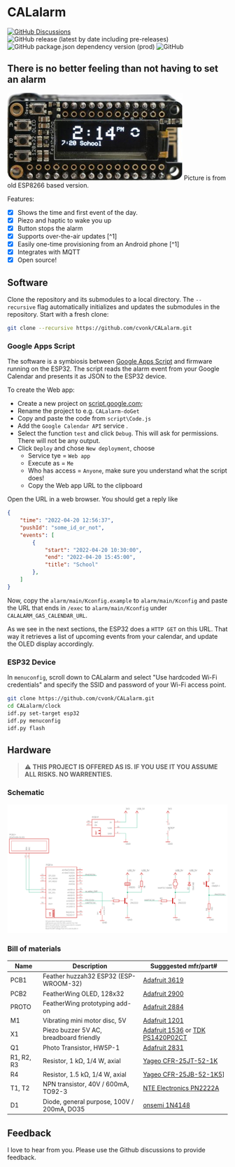 # CALalarm

[![GitHub Discussions](https://img.shields.io/github/discussions/cvonk/CALalarm)](https://github.com/cvonk/CALalarm/discussions)
![GitHub release (latest by date including pre-releases)](https://img.shields.io/github/v/release/cvonk/CALalarm?include_prereleases&logo=DocuSign&logoColor=%23fff)
![GitHub package.json dependency version (prod)](https://img.shields.io/github/package-json/dependency-version/cvonk/CALalarm/esp-idf)
![GitHub](https://img.shields.io/github/license/cvonk/CALalarm)

## There is no better feeling than not having to set an alarm

![Assembled](media/assembled.jpg)
Picture is from old ESP8266 based version.

Features:

  - [x] Shows the time and first event of the day.
  - [x] Piezo and haptic to wake you up
  - [x] Button stops the alarm
  - [x] Supports over-the-air updates [^1]
  - [x] Easily one-time provisioning from an Android phone [^1]
  - [x] Integrates with MQTT
  - [x] Open source!

## Software

Clone the repository and its submodules to a local directory. The `--recursive` flag automatically initializes and updates the submodules in the repository.  Start with a fresh clone:

```bash
git clone --recursive https://github.com/cvonk/CALalarm.git
```

### Google Apps Script

The software is a symbiosis between [Google Apps Script](https://developers.google.com/apps-script/guides/web) and firmware running on the ESP32. The script reads the alarm event from your Google Calendar and presents it as JSON to the ESP32 device.

To create the Web app:
  - Create a new project on [script.google.com](https://script.google.com);
  - Rename the project to e.g. `CALalarm-doGet`
  - Copy and paste the code from `script\Code.js`
  - Add the `Google Calendar API` service .
  - Select the function `test` and click `Debug`. This will ask for permissions. There will not be any output.
  - Click `Deploy` and chose `New deployment`, choose
    - Service tye = `Web app`
    - Execute as = `Me`
    - Who has access = `Anyone`, make sure you understand what the script does!
    - Copy the Web app URL to the clipboard

Open the URL in a web browser. You should get a reply like
```json
{
    "time": "2022-04-20 12:56:37",
    "pushId": "some_id_or_not",
    "events": [
        { 
            "start": "2022-04-20 10:30:00",
            "end": "2022-04-20 15:45:00",
            "title": "School"
        },
    ]
}
```

Now, copy the `alarm/main/Kconfig.example` to `alarm/main/Kconfig` and paste the URL that ends in `/exec` to `alarm/main/Kconfig` under `CALALARM_GAS_CALENDAR_URL`.

As we see in the next sections, the ESP32 does a `HTTP GET` on this URL. That way it retrieves a list of upcoming events from your calendar, and update the OLED display accordingly.


### ESP32 Device

In `menuconfig`, scroll down to CALalarm and select "Use hardcoded Wi-Fi credentials" and specify the SSID and password of your Wi-Fi access point.

```bash
git clone https://github.com/cvonk/CALalarm.git
cd CALalarm/clock
idf.py set-target esp32
idf.py menuconfig
idf.py flash
```

## Hardware

> :warning: **THIS PROJECT IS OFFERED AS IS. IF YOU USE IT YOU ASSUME ALL RISKS. NO WARRENTIES.**

### Schematic

![Schematic](hardware/CALalarm-r1.svg)


### Bill of materials

| Name          | Description                                             | Sugggested mfr/part#       |
|---------------|---------------------------------------------------------|----------------------------|
| PCB1          | Feather huzzah32 ESP32 (ESP-WROOM-32)                   | [Adafruit 3619](https://www.digikey.com/en/products/detail/adafruit-industries-llc/3619/8119806?s=N4IgTCBcDaIIIBMCGAzATgVwJYBcAEAzAGwCMAnCALoC%2BQA)
| PCB2          | FeatherWing OLED, 128x32                                | [Adafruit 2900](https://www.digikey.com/en/products/detail/adafruit-industries-llc/2900/5810890?s=N4IgTCBcDaIIIBMCGAzATgVwJYBcAEYAnAAzEgC6AvkA)
| PROTO         | FeatherWing prototyping add-on                          | [Adafruit 2884](https://www.digikey.com/en/products/detail/adafruit-industries-llc/2884/5777193?s=N4IgTCBcDaIIIBMCGAzATgVwJYBcAEYAHIQCwgC6AvkA)
| M1            | Vibrating mini motor disc, 5V                           | [Adafruit 1201](https://www.digikey.com/en/products/detail/adafruit-industries-llc/1201/5353637?s=N4IgTCBcDaIIIBMCGAzATgVwJYBcAEAjGAAwEgC6AvkA)
| X1            | Piezo buzzer 5V AC, breadboard friendly                 | [Adafruit 1536](https://www.adafruit.com/product/1536) or [TDK PS1420P02CT](https://www.digikey.com/en/products/detail/tdk-corporation/PS1420P02CT/935931)
| Q1            | Photo Transistor, HW5P-1                                | [Adafruit 2831](https://www.digikey.com/en/products/detail/adafruit-industries-llc/2831/8323990?s=N4IgTCBcDaIIIBMCGAzATgVwJYBcAEYAHAMwCMIAugL5A)
| R1, R2, R3    | Resistor, 1 k&ohm;, 1/4 W, axial                        | [Yageo CFR-25JT-52-1K](https://www.digikey.com/en/products/detail/yageo/CFR-25JT-52-1K/13921014)
| R4            | Resistor, 1.5 k&ohm;, 1/4 W, axial                       | [Yageo CFR-25JB-52-1K5](https://www.digikey.com/en/products/detail/yageo/CFR-25JB-52-1K5/132)]
| T1, T2        | NPN transistor, 40V / 600mA, TO92-3                     | [NTE Electronics PN2222A](https://www.digikey.com/en/products/detail/nte-electronics-inc/PN2222A/11655004)
| D1            | Diode, general purpose, 100V / 200mA, DO35                     | [onsemi 1N4148](https://www.digikey.com/en/products/detail/onsemi/1N4148/458603)


## Feedback

I love to hear from you. Please use the Github discussions to provide feedback.

